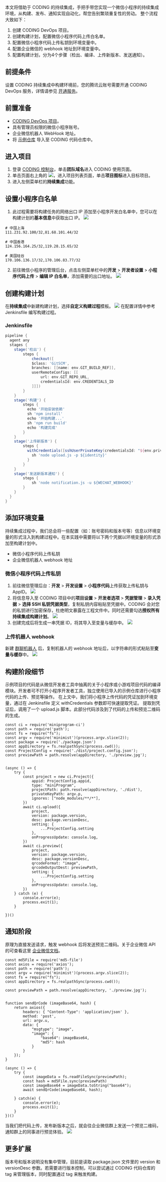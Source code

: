 本文将借助于 CODING 的持续集成，手把手带您实现一个微信小程序的持续集成环境，从构建、发布、通知实现自动化，帮您告别繁琐重复性的劳动。
整个流程大致如下：
1. 创建 CODING DevOps 项目。
2. 创建构建计划，配置微信小程序代码上传白名单。
3. 配置微信小程序代码上传私钥到环境变量中。
4. 配置企业微信的 webhook 地址到环境变量中。
5. 配置构建计划，分为4个步骤（检出、编译、上传新版本、发送通知）。

## 前提条件
设置 CODING 持续集成中构建环境前，您的腾讯云账号需要开通 CODING DevOps 服务，详情请参见 [开通服务](https://cloud.tencent.com/document/product/1115/37268)。

## 前置准备[](id:prerequisite)
-   [CODING DevOps 项目](https://help.coding.net/docs/start/project.html)。
-   具有管理员权限的微信小程序账号。
-   企业微信机器人 WebHook 地址。
-   将 [示例仓库](https://coding-public.coding.net/public/miniproram/miniproram/git/files) 导入至 CODING 代码仓库中。


## 进入项目
1. 登录 [CODING 控制台](https://console.cloud.tencent.com/coding)，单击**团队域名**进入 CODING 使用页面。
2. 单击页面右上角的 <img src ="https://main.qcloudimg.com/raw/d94a8e60dd3a41d0af07d72ae0e9d70e.png" style ="margin:0">，进入项目列表页面，单击**项目图标**进入目标项目。
3.  进入左侧菜单栏的**持续集成**功能。

## 设置小程序白名单
1. 此过程需要将构建任务的网络出口 IP 添加至小程序开发白名单中，您可以在构建计划的**基本信息**中获取出口 IP。
![](https://qcloudimg.tencent-cloud.cn/raw/2a2202be511fcfa45e43092b4b9cd88f.png)
```text
# 中国上海
111.231.92.100/32,81.68.101.44/32

# 中国香港
124.156.164.25/32,119.28.15.65/32

# 美国硅谷
170.106.136.17/32,170.106.83.77/32

```
2. 前往微信小程序的管理后台，点击左侧菜单栏中的**开发** > **开发者设置** > **小程序代码上传** > **编辑 IP 白名单**，添加需要的出口地址。
![](https://qcloudimg.tencent-cloud.cn/raw/54e759400c3f9253a664d27cd26a2546.png)

## 创建构建计划
在**持续集成**中新建构建计划，选择**自定义构建过程**模板。
![](https://qcloudimg.tencent-cloud.cn/raw/42fdaff3b453ffa8d26f2f3c32a49823.png)
在配置详情中参考 Jenkinsfile 编写构建过程。

### Jenkinsfile

```groovy
pipeline {
  agent any
  stages {
    stage('检出') {
        steps {
            checkout([
            $class: 'GitSCM',
            branches: [[name: env.GIT_BUILD_REF]],
            userRemoteConfigs: [[
                url: env.GIT_REPO_URL,
                credentialsId: env.CREDENTIALS_ID
            ]]])
        }
    }
    stage('构建') {
        steps {
          echo '开始安装依赖'
          sh 'npm install'
          echo '开始构建...'
          sh 'npm run build'
          echo '构建完成'
        }
    }
    stage('上传新版本') {
        steps {
          withCredentials([sshUserPrivateKey(credentialsId: "${env.privatekey}",keyFileVariable: 'identity')]) {
            sh 'node upload.js -p ${identity}'
          }
        }
    }
    stage('发送新版本通知') {
        steps {
            sh 'node notification.js -u ${WECHAT_WEBHOOK}'
        }
    }
  }
}
```

## 添加环境变量
持续集成过程中，我们总会将一些配置（如：账号密码和版本号等）信息以环境变量的形式注入到构建过程中。在本实践中需要将以下两个凭据以环境变量的形式添加至构建计划中。
-   微信小程序代码上传私钥
-   企业微信机器人 webhook 地址

### 微信小程序代码上传私钥
1. 前往微信管理后台：**开发** > **开发设置** > **小程序代码**上传获取上传私钥与 AppID。
![](https://qcloudimg.tencent-cloud.cn/raw/7bbc5400e58b398bd29b3f8859525f48.png)
2. 将信息导入至 CODING 项目中的**项目设置** > **开发者选项** > **凭据管理** > **录入凭据** > **选择 SSH 私钥凭据类型**，复制私钥内容粘贴至凭据中。CODING 会对您的私钥进行加密保存，杜绝明文暴露在工程文件中。同时还需要勾选**授权所有持续集成构建计划**。
![](https://qcloudimg.tencent-cloud.cn/raw/690e2d1bab06b396a27e8c05a6fb8434.png)
3. 创建完成后将生成一串凭据 ID，将其导入至变量与缓存中。
![](https://qcloudimg.tencent-cloud.cn/raw/37dbf006abc59e7f683c3a3835b4386d.png)

### 上传机器人 webhook
新建 [群聊机器人](https://cloud.tencent.com/document/product/1113/48850) 后，复制机器人的 webhook 地址后，以字符串的形式粘贴至**变量与缓存**中。
![](https://qcloudimg.tencent-cloud.cn/raw/b24f612d1b90d754a69d8d67d4603e4b.png)

## 构建阶段细节
示例项目的代码是从微信开发者工具中抽离的关于小程序或小游戏项目代码的编译模块。开发者可不打开小程序开发者工具，独立使用已导入的示例仓库进行小程序代码的上传、预览等操作。
在上文中，我们将小程序上传代码的凭证加到环境变量，通过在 Jenkinsfile 定义 withCredentials 参数即可快速提取凭证。
提取到凭证后，调用了一个 upload.js 脚本。此部分代码涉及到了代码的上传和预览二维码的生成。
```JS
const ci = require('miniprogram-ci')
const path = require('path');
const fs = require("fs");
const argv = require('minimist')(process.argv.slice(2));
const package = require('./package.json')
const appDirectory = fs.realpathSync(process.cwd());
const ProjectConfig = require('./dist/project.config.json');
const previewPath = path.resolve(appDirectory, './preview.jpg');


(async () => {
    try {
        const project = new ci.Project({
            appid: ProjectConfig.appid,
            type: "miniProgram",
            projectPath: path.resolve(appDirectory, './dist'),
            privateKeyPath: argv.p,
            ignores: ["node_modules/**/*"],
        })
        await ci.upload({
            project,
            version: package.version,
            desc: package.versionDesc,
            setting: {
                ...ProjectConfig.setting
            },
            onProgressUpdate: console.log,
        })
        await ci.preview({
            project,
            version: package.version,
            desc: package.versionDesc,
            qrcodeFormat: "image",
            qrcodeOutputDest: previewPath,
            setting: {
                ...ProjectConfig.setting
            },
            onProgressUpdate: console.log,
        })
    } catch (e) {
        console.error(e);
        process.exit(1);
    }

})()
```


## 通知阶段
原理为直接发送请求，触发 webhook 后将发送预览二维码。关于企业微信 API 的可查看这里 [企业微信文档](https://work.weixin.qq.com/api/doc/90000/90136/91770)。
```JS
const md5File = require('md5-file')
const axios = require('axios');
const path = require('path');
const argv = require('minimist')(process.argv.slice(2));
const fs = require("fs");
const appDirectory = fs.realpathSync(process.cwd());

const previewPath = path.resolve(appDirectory, './preview.jpg');


function sendQrCode (imageBase64, hash) {
    return axios({
        headers: { "Content-Type": 'application/json' },
        method: 'post',
        url: argv.u,
        data: {
            "msgtype": "image",
            "image": {
                "base64": imageBase64,
                "md5": hash
            }
        }
    });
}

(async () => {
    try {
        const imageData = fs.readFileSync(previewPath);
        const hash = md5File.sync(previewPath)
        const imageBase64 = imageData.toString("base64");
        await sendQrCode(imageBase64, hash);
      
    } catch(e) {
        console.error(e);
        process.exit(1);
    }
})()
```

当我们把代码上传，发布新版本之后，就会往企业微信群上发送一个预览二维码，通知群上的同事进行预览体验。
![](https://qcloudimg.tencent-cloud.cn/raw/b6d78526fde12d5b7d3d4191d92a643a.png)

## 更多扩展[](id:more)
版本号和版本说明没有集中管理，目前是读取 package.json 文件里的 version 和 versionDesc 参数。若需要进行版本控制，可以尝试通过 CODING 代码仓库的 tag 来管理版本，同时配置通过 tag 来触发构建。
